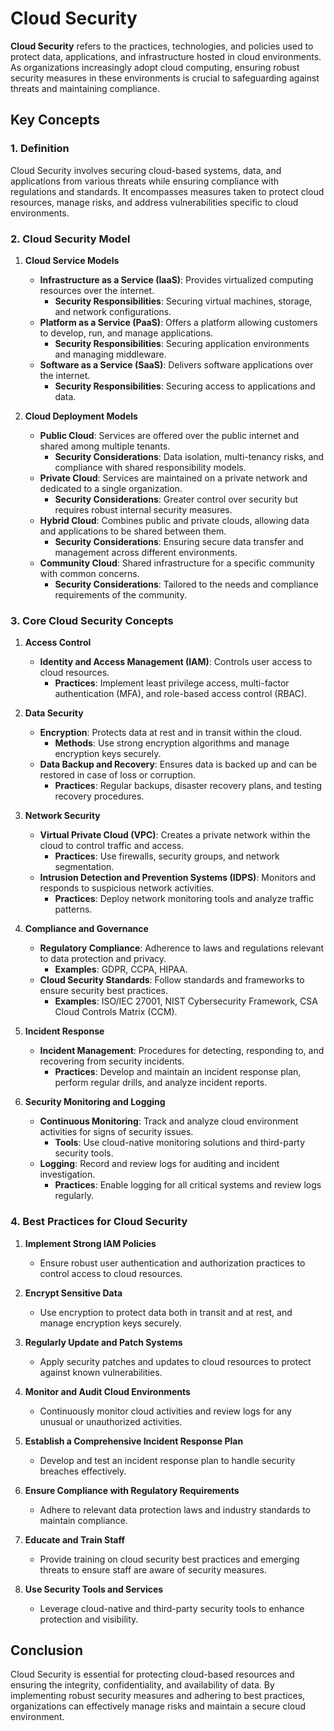 # Cloud Security

**Cloud Security** refers to the practices, technologies, and policies used to protect data, applications, and infrastructure hosted in cloud environments. As organizations increasingly adopt cloud computing, ensuring robust security measures in these environments is crucial to safeguarding against threats and maintaining compliance.

## Key Concepts

### 1. **Definition**

Cloud Security involves securing cloud-based systems, data, and applications from various threats while ensuring compliance with regulations and standards. It encompasses measures taken to protect cloud resources, manage risks, and address vulnerabilities specific to cloud environments.

### 2. **Cloud Security Model**

1. **Cloud Service Models**
   - **Infrastructure as a Service (IaaS)**: Provides virtualized computing resources over the internet.
     - **Security Responsibilities**: Securing virtual machines, storage, and network configurations.
   - **Platform as a Service (PaaS)**: Offers a platform allowing customers to develop, run, and manage applications.
     - **Security Responsibilities**: Securing application environments and managing middleware.
   - **Software as a Service (SaaS)**: Delivers software applications over the internet.
     - **Security Responsibilities**: Securing access to applications and data.

2. **Cloud Deployment Models**
   - **Public Cloud**: Services are offered over the public internet and shared among multiple tenants.
     - **Security Considerations**: Data isolation, multi-tenancy risks, and compliance with shared responsibility models.
   - **Private Cloud**: Services are maintained on a private network and dedicated to a single organization.
     - **Security Considerations**: Greater control over security but requires robust internal security measures.
   - **Hybrid Cloud**: Combines public and private clouds, allowing data and applications to be shared between them.
     - **Security Considerations**: Ensuring secure data transfer and management across different environments.
   - **Community Cloud**: Shared infrastructure for a specific community with common concerns.
     - **Security Considerations**: Tailored to the needs and compliance requirements of the community.

### 3. **Core Cloud Security Concepts**

1. **Access Control**
   - **Identity and Access Management (IAM)**: Controls user access to cloud resources.
     - **Practices**: Implement least privilege access, multi-factor authentication (MFA), and role-based access control (RBAC).

2. **Data Security**
   - **Encryption**: Protects data at rest and in transit within the cloud.
     - **Methods**: Use strong encryption algorithms and manage encryption keys securely.
   - **Data Backup and Recovery**: Ensures data is backed up and can be restored in case of loss or corruption.
     - **Practices**: Regular backups, disaster recovery plans, and testing recovery procedures.

3. **Network Security**
   - **Virtual Private Cloud (VPC)**: Creates a private network within the cloud to control traffic and access.
     - **Practices**: Use firewalls, security groups, and network segmentation.
   - **Intrusion Detection and Prevention Systems (IDPS)**: Monitors and responds to suspicious network activities.
     - **Practices**: Deploy network monitoring tools and analyze traffic patterns.

4. **Compliance and Governance**
   - **Regulatory Compliance**: Adherence to laws and regulations relevant to data protection and privacy.
     - **Examples**: GDPR, CCPA, HIPAA.
   - **Cloud Security Standards**: Follow standards and frameworks to ensure security best practices.
     - **Examples**: ISO/IEC 27001, NIST Cybersecurity Framework, CSA Cloud Controls Matrix (CCM).

5. **Incident Response**
   - **Incident Management**: Procedures for detecting, responding to, and recovering from security incidents.
     - **Practices**: Develop and maintain an incident response plan, perform regular drills, and analyze incident reports.

6. **Security Monitoring and Logging**
   - **Continuous Monitoring**: Track and analyze cloud environment activities for signs of security issues.
     - **Tools**: Use cloud-native monitoring solutions and third-party security tools.
   - **Logging**: Record and review logs for auditing and incident investigation.
     - **Practices**: Enable logging for all critical systems and review logs regularly.

### 4. **Best Practices for Cloud Security**

1. **Implement Strong IAM Policies**
   - Ensure robust user authentication and authorization practices to control access to cloud resources.

2. **Encrypt Sensitive Data**
   - Use encryption to protect data both in transit and at rest, and manage encryption keys securely.

3. **Regularly Update and Patch Systems**
   - Apply security patches and updates to cloud resources to protect against known vulnerabilities.

4. **Monitor and Audit Cloud Environments**
   - Continuously monitor cloud activities and review logs for any unusual or unauthorized activities.

5. **Establish a Comprehensive Incident Response Plan**
   - Develop and test an incident response plan to handle security breaches effectively.

6. **Ensure Compliance with Regulatory Requirements**
   - Adhere to relevant data protection laws and industry standards to maintain compliance.

7. **Educate and Train Staff**
   - Provide training on cloud security best practices and emerging threats to ensure staff are aware of security measures.

8. **Use Security Tools and Services**
   - Leverage cloud-native and third-party security tools to enhance protection and visibility.

## Conclusion

Cloud Security is essential for protecting cloud-based resources and ensuring the integrity, confidentiality, and availability of data. By implementing robust security measures and adhering to best practices, organizations can effectively manage risks and maintain a secure cloud environment.
